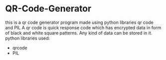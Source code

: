# QR-Code-Generator
this is a qr code generator program made using python libraries qr code and PIL
A qr code is quick response code which has encrypted data in form of black and white square patterns. Any kind of data can be stored in it.
python libraries used:
- qrcode
- PIL
